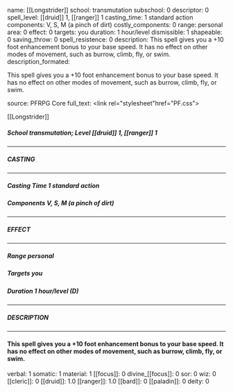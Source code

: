 name: [[Longstrider]]
school: transmutation
subschool: 0
descriptor: 0
spell_level: [[druid]] 1, [[ranger]] 1
casting_time: 1 standard action
components: V, S, M (a pinch of dirt)
costly_components: 0
range: personal
area: 0
effect: 0
targets: you
duration: 1 hour/level
dismissible: 1
shapeable: 0
saving_throw: 0
spell_resistence: 0
description: This spell gives you a +10 foot enhancement bonus to your base speed. It has no effect on other modes of movement, such as burrow, climb, fly, or swim.
description_formated: <p>This spell gives you a +10 foot enhancement bonus to your base speed. It has no effect on other modes of movement, such as burrow, climb, fly, or swim.</p>
source: PFRPG Core
full_text: <link rel="stylesheet"href="PF.css"><div class="heading"><p class="alignleft">[[Longstrider]]</p><div style="clear: both;"></div></div><div><h5><b>School </b>transmutation; <b>Level </b>[[druid]] 1, [[ranger]] 1</h5></div><hr/><div><h5><b>CASTING</b></h5></div><hr/><div><h5><b>Casting Time </b>1 standard action</h5><h5><b>Components </b>V, S, M (a pinch of dirt)</h5></div><hr/><div><h5><b>EFFECT</b></h5></div><hr/><div><h5><b>Range </b>personal</h5><h5><b>Targets </b>you</h5><h5><b>Duration </b>1 hour/level (D)</h5></div><hr/><div><h5><b>DESCRIPTION</b></h5></div><hr/><div><h4><p>This spell gives you a +10 foot enhancement bonus to your base speed. It has no effect on other modes of movement, such as burrow, climb, fly, or swim.</p></h4></div>
verbal: 1
somatic: 1
material: 1
[[focus]]: 0
divine_[[focus]]: 0
sor: 0
wiz: 0
[[cleric]]: 0
[[druid]]: 1.0
[[ranger]]: 1.0
[[bard]]: 0
[[paladin]]: 0
deity: 0
